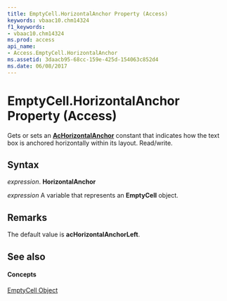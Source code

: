 ```yaml
---
title: EmptyCell.HorizontalAnchor Property (Access)
keywords: vbaac10.chm14324
f1_keywords:
- vbaac10.chm14324
ms.prod: access
api_name:
- Access.EmptyCell.HorizontalAnchor
ms.assetid: 3daacb95-68cc-159e-425d-154063c852d4
ms.date: 06/08/2017
---
```



# EmptyCell.HorizontalAnchor Property (Access)

Gets or sets an  **[AcHorizontalAnchor](achorizontalanchor-enumeration-access.md)** constant that indicates how the text box is anchored horizontally within its layout. Read/write.


## Syntax

 _expression_. **HorizontalAnchor**

 _expression_ A variable that represents an **EmptyCell** object.


## Remarks

The default value is  **acHorizontalAnchorLeft**.


## See also


#### Concepts


[EmptyCell Object](emptycell-object-access.md)

